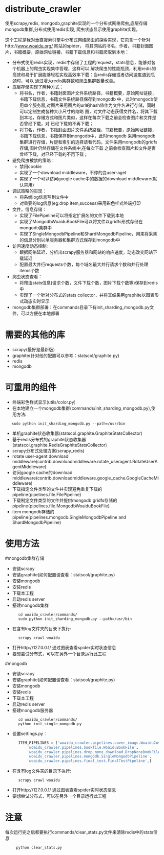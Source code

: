 distribute_crawler
==================

使用scrapy,redis, mongodb,graphite实现的一个分布式网络爬虫,底层存储mongodb集群,分布式使用redis实现,
爬虫状态显示使用graphite实现。

这个工程是我对垂直搜索引擎中分布式网络爬虫的探索实现，它包含一个针对http://www.woaidu.org/ 网站的spider，
将其网站的书名，作者，书籍封面图片，书籍概要，原始网址链接，书籍下载信息和书籍爬取到本地：
* 分布式使用redis实现，redis中存储了工程的request，stats信息，能够对各个机器上的爬虫实现集中管理，这样可以
解决爬虫的性能瓶颈，利用redis的高效和易于扩展能够轻松实现高效率下载：当redis存储或者访问速度遇到瓶颈时，可以
通过增大redis集群数和爬虫集群数量改善。
* 底层存储实现了两种方式：
  * 将书名，作者，书籍封面图片文件系统路径，书籍概要，原始网址链接，书籍下载信息，书籍文件系统路径保存到mongodb
中，此时mongodb使用单个服务器,对图片采用图片的url的hash值作为文件名进行存储，同时可以定制生成各种大小尺寸的缩略
图，对文件动态获得文件名，将其下载到本地，存储方式和图片类似，这样在每次下载之前会检查图片和文件是否曾经下载，对
已经下载的不再下载；
  * 将书名，作者，书籍封面图片文件系统路径，书籍概要，原始网址链接，书籍下载信息，书籍保存到mongodb中，此时mongodb
采用mongodb集群进行存储，片键和索引的选择请看代码，文件采用mongodb的gridfs存储,图片仍然存储在文件系统中,在每次下载
之前会检查图片和文件是否曾经下载，对已经下载的不再下载；
* 避免爬虫被禁的策略：
  * 禁用cookie
  * 实现了一个download middleware，不停的变user-aget
  * 实现了一个可以访问google cache中的数据的download middleware(默认禁用)
* 调试策略的实现：
  * 将系统log信息写到文件中
  * 对重要的log信息(eg:drop item,success)采用彩色样式终端打印
* 文件，信息存储：
  * 实现了FilePipeline可以将指定扩展名的文件下载到本地
  * 实现了MongodbWoaiduBookFile可以将文件以gridfs形式存储在mongodb集群中
  * 实现了SingleMongodbPipeline和ShardMongodbPipeline，用来将采集的信息分别以单服务器和集群方式保存到mongodb中
* 访问速度动态控制:
  * 跟据网络延迟，分析出scrapy服务器和网站的响应速度，动态改变网站下载延迟
  * 配置最大并行requests个数，每个域名最大并行请求个数和并行处理items个数
* 爬虫状态查看：
  * 将爬虫stats信息(请求个数，文件下载个数，图片下载个数等)保存到redis中
  * 实现了一个针对分布式的stats collector，并将其结果用graphite以图表形式动态实时显示
* mongodb集群部署：在commands目录下有init_sharding_mongodb.py文件，可以方便在本地部署

需要的其他的库
==============

* scrapy(最好是最新版)
* graphite(针对他的配置可以参考：statscol/graphite.py)
* redis
* mongodb

可重用的组件
============

* 终端彩色样式显示(utils/color.py)
* 在本地建立一个mongodb集群(commands/init_sharding_mongodb.py),使用方法:
```
   sudo python init_sharding_mongodb.py --path=/usr/bin
```
* 单机graphite状态收集器(statscol.graphite.GraphiteStatsCollector)
* 基于redis分布式的graphite状态收集器(statscol.graphite.RedisGraphiteStatsCollector)
* scrapy分布式处理方案(scrapy_redis)
* rotate user-agent download middleware(contrib.downloadmiddleware.rotate_useragent.RotateUserAgentMiddleware)
* 访问google cache的download middleware(contrib.downloadmiddleware.google_cache.GoogleCacheMiddleware)
* 下载指定文件类型的文件并实现避免重复下载的pipeline(pipelines.file.FilePipeline)
* 下载制定文件类型的文件并提供mongodb gridfs存储的pipeline(pipelines.file.MongodbWoaiduBookFile)
* item mongodb存储的pipeline(pipelines.mongodb.SingleMongodbPipeline and ShardMongodbPipeline)

使用方法
========

#mongodb集群存储
* 安装scrapy
* 安装graphite(如何配置请查看：statscol/graphite.py)
* 安装mongodb
* 安装redis
* 下载本工程
* 启动redis server
* 搭建mongodb集群
```
      cd woaidu_crawler/commands/
      sudo python init_sharding_mongodb.py --path=/usr/bin
```
* 在含有log文件夹的目录下执行:
```
      scrapy crawl woaidu
```
* 打开http://127.0.0.1/ 通过图表查看spider实时状态信息
* 要想尝试分布式，可以在另外一个目录运行此工程

#mongodb
* 安装scrapy
* 安装graphite(如何配置请查看：statscol/graphite.py)
* 安装mongodb
* 安装redis
* 下载本工程
* 启动redis server
* 搭建mongodb服务器
```
      cd woaidu_crawler/commands/
      python init_single_mongodb.py 
```
* 设置settings.py：

```python
      ITEM_PIPELINES = ['woaidu_crawler.pipelines.cover_image.WoaiduCoverImage',
          'woaidu_crawler.pipelines.bookfile.WoaiduBookFile',
          'woaidu_crawler.pipelines.drop_none_download.DropNoneBookFile',
          'woaidu_crawler.pipelines.mongodb.SingleMongodbPipeline',
          'woaidu_crawler.pipelines.final_test.FinalTestPipeline',]
```
* 在含有log文件夹的目录下执行:
```
      scrapy crawl woaidu
```
* 打开http://127.0.0.1/ 通过图表查看spider实时状态信息
* 要想尝试分布式，可以在另外一个目录运行此工程

注意
====

每次运行完之后都要执行commands/clear_stats.py文件来清除redis中的stats信息
```
     python clear_stats.py
```
